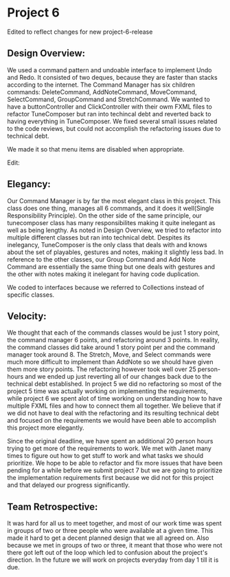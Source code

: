 # **Project 6**
Edited to reflect changes for new project-6-release 

## **Design Overview:**
We used a command pattern and undoable interface to implement Undo and Redo. It consisted of two deques, because they are faster than stacks according to the internet. The Command Manager has six children commands: DeleteCommand, AddNoteCommand, MoveCommand, SelectCommand, GroupCommand and StretchCommand. 
We wanted to have a buttonController and ClickController with their owm FXML files to refactor TuneComposer but ran into techincal debt and reverted back to having everything in TuneComposer. We fixed several small issues related to the code reviews, but could not accomplish the refactoring issues due to technical debt. 

We made it so that menu items are disabled when appropriate. 

Edit: 

## **Elegancy:**
Our Command Manager is by far the most elegant class in this project. This class does one thing, manages all 6 commands, and it does it well(Single Responsibility Principle). On the other side of the same principle, our tunecomposer class has many responsibilites making it quite inelegant as well as being lengthy. As noted in Design Overview, we tried to refactor into multiple different classes but ran into technical debt. Despites its inelegancy, TuneComposer is the only class that deals with and knows about the set of playables, gestures and notes, making it slightly less bad. In reference to the other classes, our Group Command and Add Note Command are essentially the same thing but one deals with gestures and the other with notes making it inelegant for having code duplication. 

We coded to interfaces because we referred to Collections instead of specific classes. 

## **Velocity:**
We thought that each of the commands classes would be just 1 story point, the command manager 6 points, and refactoring around 3 points. In reality, the command classes did take around 1 story point per and the command manager took around 8. The Stretch, Move, and Select commands were much more difficult to implement than AddNote so we should have given them more story points. The refactoring however took well over 25 person-hours and we ended up just reverting all of our changes back due to the technical debt established. In project 5 we did no refactoring so most of the project 5 time was actually working on implementing the requirements, while project 6 we spent alot of time working on understanding how to have multiple FXML files and how to connect them all together. We believe that if we did not have to deal with the refactoring and its resulting technical debt and focused on the requirements we would have been able to accomplish this project more elegantly.

Since the original deadline, we have spent an additional 20 person hours trying to get more of the requirements to work. We met with Janet many times to figure out how to get stuff to work and what tasks we should prioritize. We hope to be able to refactor and fix more issues that have been pending for a while before we submit project 7 but we are going to prioritize the implementation requirements first because we did not for this project and that delayed our progress significantly. 

## **Team Retrospective:**
It was hard for all us to meet together, and most of our work time was spent in groups of two or three people who were available at a given time. This made it hard to get a decent planned design that we all agreed on. Also because we met in groups of two or three, it meant that those who were not there got left out of the loop which led to confusion about the project's direction. In the future we will work on projects everyday from day 1 till it is due.





